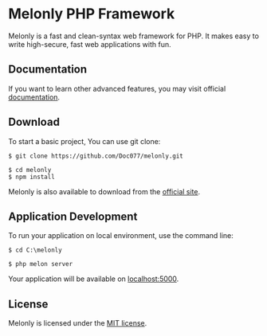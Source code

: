 # Melonly PHP Framework

Melonly is a fast and clean-syntax web framework for PHP. It makes easy to write high-secure, fast web applications with fun.

## Documentation

If you want to learn other advanced features, you may visit official [documentation](https://melonly.dev/docs).

## Download

To start a basic project, You can use git clone:

```
$ git clone https://github.com/Doc077/melonly.git

$ cd melonly
$ npm install
```

Melonly is also available to download from the [official site](https://melonly.dev).

## Application Development

To run your application on local environment, use the command line:

```
$ cd C:\melonly

$ php melon server
```

Your application will be available on [localhost:5000](http://localhost:5000).

## License

Melonly is licensed under the [MIT license](LICENSE).